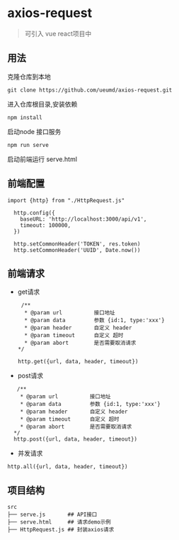 # axios-request
> 可引入 vue react项目中
## 用法

克隆仓库到本地

```
git clone https://github.com/ueumd/axios-request.git
```

进入仓库根目录,安装依赖
```
npm install
```

启动node 接口服务
```
npm run serve
```

启动前端运行 serve.html

## 前端配置

```$xslt
import {http} from "./HttpRequest.js"

  http.config({
    baseURL: 'http://localhost:3000/api/v1',
    timeout: 100000,
  })

  http.setCommonHeader('TOKEN', res.token)
  http.setCommonHeader('UUID', Date.now())
```

## 前端请求

- get请求
  ```
   /**
    * @param url          接口地址
    * @param data         参数 {id:1, type:'xxx'}
    * @param header       自定义 header
    * @param timeout      自定义 超时
    * @param abort        是否需要取消请求
  */
  
  http.get({url, data, header, timeout})
  
  ```
- post请求  
```$xslt
   /**
    * @param url          接口地址
    * @param data         参数 {id:1, type:'xxx'}
    * @param header       自定义 header
    * @param timeout      自定义 超时
    * @param abort        是否需要取消请求
  */
  http.post({url, data, header, timeout})
```

- 并发请求 
```$xslt
http.all({url, data, header, timeout})
```

## 项目结构

```
src
├── serve.js       ## API接口
├── serve.html     ## 请求demo示例
├── HttpRequest.js ## 封装axios请求
```
